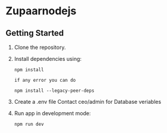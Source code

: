 # Zupaarnodejs
## Getting Started

1. Clone the repository.

2. Install dependencies using:

   ```shell
   npm install
   
   if any error you can do

   npm install --legacy-peer-deps
   ```

3. Create a .env file
    Contact ceo/admin for Database veriables

4. Run app in development mode:

   ```shell
   npm run dev
   ```